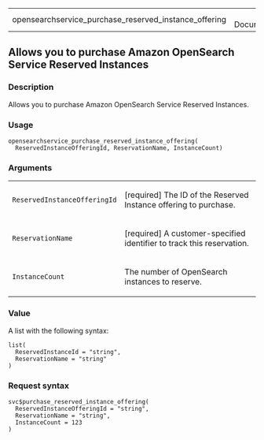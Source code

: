 <table style="width: 100%;">
<tbody>
<tr class="odd">
<td>opensearchservice_purchase_reserved_instance_offering</td>
<td style="text-align: right;">R Documentation</td>
</tr>
</tbody>
</table>

## Allows you to purchase Amazon OpenSearch Service Reserved Instances

### Description

Allows you to purchase Amazon OpenSearch Service Reserved Instances.

### Usage

    opensearchservice_purchase_reserved_instance_offering(
      ReservedInstanceOfferingId, ReservationName, InstanceCount)

### Arguments

<table>
<colgroup>
<col style="width: 35%" />
<col style="width: 65%" />
</colgroup>
<tbody>
<tr class="odd">
<td><code
id="opensearchservice_purchase_reserved_instance_offering_:_ReservedInstanceOfferingId">ReservedInstanceOfferingId</code></td>
<td><p>[required] The ID of the Reserved Instance offering to
purchase.</p></td>
</tr>
<tr class="even">
<td><code
id="opensearchservice_purchase_reserved_instance_offering_:_ReservationName">ReservationName</code></td>
<td><p>[required] A customer-specified identifier to track this
reservation.</p></td>
</tr>
<tr class="odd">
<td><code
id="opensearchservice_purchase_reserved_instance_offering_:_InstanceCount">InstanceCount</code></td>
<td><p>The number of OpenSearch instances to reserve.</p></td>
</tr>
</tbody>
</table>

### Value

A list with the following syntax:

    list(
      ReservedInstanceId = "string",
      ReservationName = "string"
    )

### Request syntax

    svc$purchase_reserved_instance_offering(
      ReservedInstanceOfferingId = "string",
      ReservationName = "string",
      InstanceCount = 123
    )
